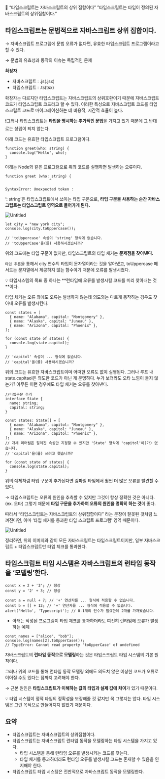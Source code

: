 <aside>
📍 “타입스크립트는 자바스크립트의 상위 집합이다”
”타입스크립트는 타입이 정의된 자바스크립트의 상위집합이다.”

</aside>

## 타입스크립트는 문법적으로 자바스크립트 상위 집합이다.

→ 자바스크립트 프로그램에 문법 오류가 없다면, 유효한 타입스크립트 프로그램이라고 할 수 있다.

→ 문법의 유효성과 동작의 이슈는 독립적인 문제

**확장자**

- 자바스크립트 : .js(.jsx)
- 타입스크립트 : .ts(tsx)

확장자는 다르지만 타입스크립트는 자바스크립트의 상위호환이기 때문에 자바스크립트 코드가 타입스크립트 코드라고 할 수 있다. 이러한 특성으로 자바스크립트 코드를 타입스크립트 코드로 마이그레이션하는 데 비용적, 시간적 효율이 높다.

❗그러나 타입스크립트는 **타입을 명시하는 추가적인 문법**을 가지고 있기 때문에 그 반대로는 성립이 되지 않는다.

아래 코드는 유효한 타입스크립트 프로그램이다.

```tsx
function greet(who: string) {
  console.log("Hello", who);
}
```

아래는 Node와 같은 프로그램으로 위의 코드를 실행하면 발생하는 오류이다.

```tsx
function greet (who: string) {
                    ^

SyntaxError: Unexpected token :
```

‘: string’은 타입스크립트에서 쓰이는 타입 구문으로, **타입 구문을 사용하는 순간 자바스크립트는 타입스크립트 영역으로 들어가게 된다.**

![Untitled](https://s3-us-west-2.amazonaws.com/secure.notion-static.com/dc755581-c5fc-4504-a82b-333fa9c2a14a/Untitled.png)

```tsx
let city = "new york city";
console.log(city.toUppercase());

// 'toUppercase' 속성이 'string' 형식에 없습니다.
// 'toUpperCase'을(를) 사용하시겠습니까?
```

위의 코드에는 타입 구문이 없지만, 타입스크립트의 타입 체커는 **문제점을 찾아낸다.**

`타입 추론`을 통해서 city 변수의 타입이 문자열이라는 것을 알아냈고, toUppercase 메서드는 문자열에서 제공하지 않는 함수이기 때문에 오류를 발생시켰다.

<aside>
💡 타입시스템의 목표 중 하나는 **런타입에 오류를 발생시킬 코드를 미리 찾아내는 것**이다.

</aside>

타입 체커는 오류 외에도 오류는 발생하지 않는데 의도와는 다르게 동작하는 경우도 찾아내 오류를 발생시킨다.

```tsx
const states = [
  { name: "Alabama", capital: "Montgomery" },
  { name: "Alaska", capital: "Juneau" },
  { name: "Arizona", capital: "Phoenix" },
];

for (const state of states) {
  console.log(state.capitol);
}

// 'capitol' 속성이 ... 형식에 없습니다.
// 'capital'을(를) 사용하시겠습니까?
```

위의 코드는 유효한 자바스크립트이며 어떠한 오류도 없이 실행된다. 그러나 루프 내 state.capitaol은 의도한 코드가 아닌 게 분명하다. 누가 보더라도 오타 느낌이 들지 않는가? 아무튼 이런 경우에도 타입 체커는 오류를 찾아낸다.

```tsx
//타입구문 추가
interface State {
  name: string;
  capital: string;
}

const states: State[] = [
  { name: "Alabama", capitol: "Montgomery" },
  { name: "Alaska", capitol: "Juneau" },
  { name: "Arizona", capitol: "Phoenix" },
];
// 개체 리터럴은 알려진 속성만 지정할 수 있지만 'State' 형식에 'capitol'이(가) 없습니다.
// 'capital'을(를) 쓰려고 했습니까?

for (const state of states) {
  console.log(state.capital);
}
```

위의 예체처럼 타입 구문이 추가된다면 컴파일 타임에서 훨씬 더 많은 오류를 발견할 수 있다.

→ 타입스크립트는 오류의 원인을 추측할 수 있지만 그것이 항상 정확한 것은 아니다. (ex. 오타) 그렇기 때문에 **타입 구문을 추가하여 오류의 원인을 명확히 하는 것**이 좋다.

따라서 “타입스크립트는 자바스크립트의 상위집합이다” 라는 문장이 잘못된 것처럼 느껴진다면, 아마 ‘타입 체커를 통과한 타입 스크립트 프로그램’ 영역 때문이다.

![Untitled](https://s3-us-west-2.amazonaws.com/secure.notion-static.com/a8bfa060-1612-45fe-8941-2bfc22c70803/Untitled.png)

정리하면, 위의 이미지와 같이 모든 자바스크립트는 타입스크립트이지만,
일부 자바스크립트 + 타입스크립트만 타입 체크를 통과한다.

## 타입스크립트 타입 시스템은 자바스크립트의 런타임 동작을 ‘모델링’한다.

```
const x = 2 + '3'; // 정상
const y = '2' + 3; // 정상

const a = null + 7; // '+' 연산자를 ... 형식에 적용할 수 없습니다.
const b = [] + 12; // '+' 연산자를 ... 형식에 적용할 수 없습니다.
alert('Hello', 'Typescript'); // 0-1개의 인수가 필요한데 2개를 가져왔습니다.
```

- 아래는 작성된 프로그램이 타입 체크를 통과하더라도 여전히 런타임에 오류가 발생하는 예제

```tsx
const names = ["alice", "bob"];
console.log(names[2].toUpperCase());
// TypeError: Cannot read property 'toUpperCase' of undefined
```

자바스크립트의 **런타임 동작으로 모델링**하는 것은 타입스크립트 타입 시스템의 기본 원칙이다.

그러나 위의 코드를 통해 런타임 동작 모델링 외에도 의도치 않은 이상한 코드가 오류로 이어질 수도 있다는 점까지 고려해야 한다.

→ 근본 원인은 **타입스크립트가 이해하는 값의 타입과 실제 값에 차이**가 있기 때문이다.

<aside>
💡 타입 시스템이 정적 타입의 정확성을 보장해줄 것 같지만 꼭 그렇지는 않다.
타입 시스템은 그런 목적으로 만들어지지 않았기 때문이다.

</aside>

## 요약

- 타입스크립트는 자바스크립트의 상위집합이다.
- 타입스크립트는 자바스크립트 런타임 동작을 모델링하는 타입 시스템을 가지고 있다.
  - 타입 시스템을 통해 런타임 오류를 발생시키는 코드를 찾는다.
  - 타입 체커를 통과하더라도 런타임 오류를 발생시킬 코드는 존재할 수 있음을 인지해야 한다.
- 타입스크립트 타입 시스템은 전반적으로 자바스크립트 동작을 모델링한다.
